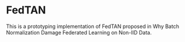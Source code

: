# FedTAN
This is a prototyping implementation of FedTAN proposed in Why Batch Normalization Damage Federated Learning on Non-IID Data.
